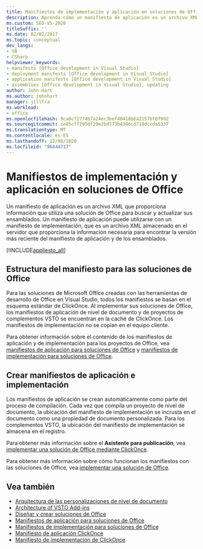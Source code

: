```yaml
---
title: Manifiestos de implementación y aplicación en soluciones de Office
description: Aprenda cómo un manifiesto de aplicación es un archivo XML que proporciona información que usa una solución de Office para buscar y actualizar sus ensamblados.
ms.custom: SEO-VS-2020
titleSuffix: ''
ms.date: 02/02/2017
ms.topic: conceptual
dev_langs:
- VB
- CSharp
helpviewer_keywords:
- manifests [Office development in Visual Studio]
- deployment manifests [Office development in Visual Studio]
- application manifests [Office development in Visual Studio]
- assemblies [Office development in Visual Studio], updating
author: John-Hart
ms.author: johnhart
manager: jillfra
ms.workload:
- office
ms.openlocfilehash: 9ca8cf2774b7a24ec3bef40418b6a2157bf0f992
ms.sourcegitcommit: ce85cff795df29e2bd773b4346cd718dccda5337
ms.translationtype: MT
ms.contentlocale: es-ES
ms.lasthandoff: 12/08/2020
ms.locfileid: "96844717"
---
```

# <a name="application-and-deployment-manifests-in-office-solutions"></a>Manifiestos de implementación y aplicación en soluciones de Office
  Un manifiesto de aplicación es un archivo XML que proporciona información que utiliza una solución de Office para buscar y actualizar sus ensamblados. Un manifiesto de aplicación puede utilizarse con un manifiesto de implementación, que es un archivo XML almacenado en el servidor que proporciona la información necesaria para encontrar la versión más reciente del manifiesto de aplicación y de los ensamblados.

 [!INCLUDE[appliesto_all](../vsto/includes/appliesto-all-md.md)]

## <a name="manifest-structure-for-office-solutions"></a>Estructura del manifiesto para las soluciones de Office
 Para las soluciones de Microsoft Office creadas con las herramientas de desarrollo de Office en Visual Studio, todos los manifiestos se basan en el esquema estándar de ClickOnce. Al implementar sus soluciones de Office, los manifiestos de aplicación de nivel de documento y de proyectos de complementos VSTO se encuentran en la caché de ClickOnce. Los manifiestos de implementación no se copian en el equipo cliente.

 Para obtener información sobre el contenido de los manifiestos de aplicación y de implementación para los proyectos de Office, vea [manifiestos de aplicación para soluciones de Office](../vsto/application-manifests-for-office-solutions.md) y [manifiestos de implementación para soluciones de Office](../vsto/deployment-manifests-for-office-solutions.md).

## <a name="create-application-and-deployment-manifests"></a>Crear manifiestos de aplicación e implementación
 Los manifiestos de aplicación se crean automáticamente como parte del proceso de compilación. Cada vez que compila un proyecto de nivel de documento, la ubicación del manifiesto de implementación se incrusta en el documento como una propiedad de documento personalizada. Para los complementos VSTO, la ubicación del manifiesto de implementación se almacena en el registro.

 Para obtener más información sobre el **Asistente para publicación**, vea [implementar una solución de Office mediante ClickOnce](../vsto/deploying-an-office-solution-by-using-clickonce.md).

 Para obtener más información sobre cómo funcionan los manifiestos con las soluciones de Office, vea [implementar una solución de Office](../vsto/deploying-an-office-solution.md).

## <a name="see-also"></a>Vea también

- [Arquitectura de las personalizaciones de nivel de documento](../vsto/architecture-of-document-level-customizations.md)
- [Architecture of VSTO Add-ins](../vsto/architecture-of-vsto-add-ins.md)
- [Diseñar y crear soluciones de Office](../vsto/designing-and-creating-office-solutions.md)
- [Manifiestos de aplicación para soluciones de Office](../vsto/application-manifests-for-office-solutions.md)
- [Manifiestos de implementación para soluciones de Office](../vsto/deployment-manifests-for-office-solutions.md)
- [Manifiesto de aplicación ClickOnce](../deployment/clickonce-application-manifest.md)
- [Manifiesto de implementación de ClickOnce](../deployment/clickonce-deployment-manifest.md)